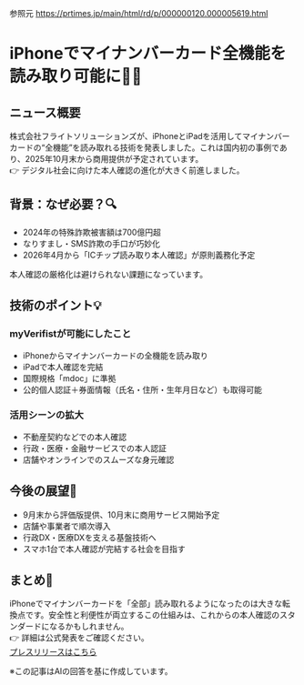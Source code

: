 
参照元
https://prtimes.jp/main/html/rd/p/000000120.000005619.html

# iPhoneでマイナンバーカード全機能を読み取り可能に📱✨

## ニュース概要
株式会社フライトソリューションズが、iPhoneとiPadを活用してマイナンバーカードの“全機能”を読み取れる技術を発表しました。これは国内初の事例であり、2025年10月末から商用提供が予定されています。  
👉 デジタル社会に向けた本人確認の進化が大きく前進しました。

## 背景：なぜ必要？🔍
- 2024年の特殊詐欺被害額は700億円超  
- なりすまし・SMS詐欺の手口が巧妙化  
- 2026年4月から「ICチップ読み取り本人確認」が原則義務化予定  

本人確認の厳格化は避けられない課題になっています。

## 技術のポイント💡
### myVerifistが可能にしたこと
- iPhoneからマイナンバーカードの全機能を読み取り  
- iPadで本人確認を完結  
- 国際規格「mdoc」に準拠  
- 公的個人認証＋券面情報（氏名・住所・生年月日など）も取得可能  

### 活用シーンの拡大
- 不動産契約などでの本人確認  
- 行政・医療・金融サービスでの本人認証  
- 店舗やオンラインでのスムーズな身元確認  

## 今後の展望🚀
- 9月末から評価版提供、10月末に商用サービス開始予定  
- 店舗や事業者で順次導入  
- 行政DX・医療DXを支える基盤技術へ  
- スマホ1台で本人確認が完結する社会を目指す  

## まとめ📝
iPhoneでマイナンバーカードを「全部」読み取れるようになったのは大きな転換点です。安全性と利便性が両立するこの仕組みは、これからの本人確認のスタンダードになるかもしれません。  
👉 詳細は公式発表をご確認ください。  
[プレスリリースはこちら](https://prtimes.jp/main/html/rd/p/000000120.000005619.html)

※この記事はAIの回答を基に作成しています。